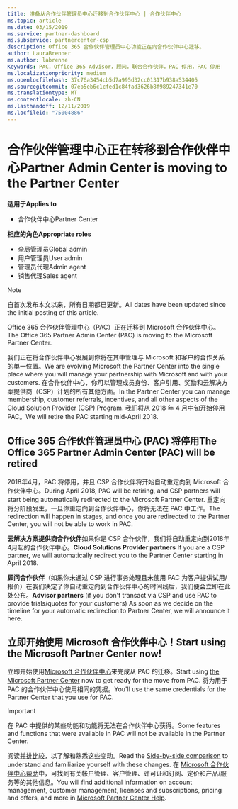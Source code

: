 ```yaml
---
title: 准备从合作伙伴管理员中心迁移到合作伙伴中心 | 合作伙伴中心
ms.topic: article
ms.date: 03/15/2019
ms.service: partner-dashboard
ms.subservice: partnercenter-csp
description: Office 365 合作伙伴管理员中心功能正在向合作伙伴中心迁移。
author: LauraBrenner
ms.author: labrenne
Keywords: PAC，Office 365 Advisor，顾问，联合合作伙伴，PAC 停用，PAC 停用
ms.localizationpriority: medium
ms.openlocfilehash: 37c76a3454cb5d7a995d32cc01317b938a534405
ms.sourcegitcommit: 07eb5eb6c1cfed1c84fad3626b8f989247341e70
ms.translationtype: MT
ms.contentlocale: zh-CN
ms.lasthandoff: 12/11/2019
ms.locfileid: "75004886"
---
```

# <a name="partner-admin-center-is-moving-to-the-partner-center"></a><span data-ttu-id="d1af6-104">合作伙伴管理中心正在转移到合作伙伴中心</span><span class="sxs-lookup"><span data-stu-id="d1af6-104">Partner Admin Center is moving to the Partner Center</span></span>

<span data-ttu-id="d1af6-105">**适用于**</span><span class="sxs-lookup"><span data-stu-id="d1af6-105">**Applies to**</span></span>

-  <span data-ttu-id="d1af6-106">合作伙伴中心</span><span class="sxs-lookup"><span data-stu-id="d1af6-106">Partner Center</span></span>

<span data-ttu-id="d1af6-107">**相应的角色**</span><span class="sxs-lookup"><span data-stu-id="d1af6-107">**Appropriate roles**</span></span>
-   <span data-ttu-id="d1af6-108">全局管理员</span><span class="sxs-lookup"><span data-stu-id="d1af6-108">Global admin</span></span>
-   <span data-ttu-id="d1af6-109">用户管理员</span><span class="sxs-lookup"><span data-stu-id="d1af6-109">User admin</span></span>
-   <span data-ttu-id="d1af6-110">管理员代理</span><span class="sxs-lookup"><span data-stu-id="d1af6-110">Admin agent</span></span>
-   <span data-ttu-id="d1af6-111">销售代理</span><span class="sxs-lookup"><span data-stu-id="d1af6-111">Sales agent</span></span>

> [!NOTE]  
>  <span data-ttu-id="d1af6-112">自首次发布本文以来，所有日期都已更新。</span><span class="sxs-lookup"><span data-stu-id="d1af6-112">All dates have been updated since the initial posting of this article.</span></span>

<span data-ttu-id="d1af6-113">Office 365 合作伙伴管理中心（PAC）正在迁移到 Microsoft 合作伙伴中心。</span><span class="sxs-lookup"><span data-stu-id="d1af6-113">The Office 365 Partner Admin Center (PAC) is moving to the Microsoft Partner Center.</span></span>

<span data-ttu-id="d1af6-114">我们正在将合作伙伴中心发展到你将在其中管理与 Microsoft 和客户的合作关系的单一位置。</span><span class="sxs-lookup"><span data-stu-id="d1af6-114">We are evolving Microsoft the Partner Center into the single place where you will manage your partnership with Microsoft and with your customers.</span></span> <span data-ttu-id="d1af6-115">在合作伙伴中心，你可以管理成员身份、客户引用、奖励和云解决方案提供商（CSP）计划的所有其他方面。</span><span class="sxs-lookup"><span data-stu-id="d1af6-115">In the Partner Center you can manage membership, customer referrals, incentives, and all other aspects of the Cloud Solution Provider (CSP) Program.</span></span> <span data-ttu-id="d1af6-116">我们将从 2018 年 4 月中旬开始停用 PAC。</span><span class="sxs-lookup"><span data-stu-id="d1af6-116">We will retire the PAC starting mid-April 2018.</span></span>

## <a name="the-office-365-partner-admin-center-pac-will-be-retired"></a><span data-ttu-id="d1af6-117">Office 365 合作伙伴管理员中心 (PAC) 将停用</span><span class="sxs-lookup"><span data-stu-id="d1af6-117">The Office 365 Partner Admin Center (PAC) will be retired</span></span>

<span data-ttu-id="d1af6-118">2018年4月，PAC 将停用，并且 CSP 合作伙伴将开始自动重定向到 Microsoft 合作伙伴中心。</span><span class="sxs-lookup"><span data-stu-id="d1af6-118">During April 2018, PAC will be retiring, and CSP partners will start being automatically redirected to the Microsoft Partner Center.</span></span> <span data-ttu-id="d1af6-119">重定向将分阶段发生，一旦你重定向到合作伙伴中心，你将无法在 PAC 中工作。</span><span class="sxs-lookup"><span data-stu-id="d1af6-119">The redirection will happen in stages, and once you are redirected to the Partner Center, you will not be able to work in PAC.</span></span> 

<span data-ttu-id="d1af6-120">**云解决方案提供商合作伙伴**如果你是 CSP 合作伙伴，我们将自动重定向到2018年4月起的合作伙伴中心。</span><span class="sxs-lookup"><span data-stu-id="d1af6-120">**Cloud Solutions Provider partners** If you are a CSP partner, we will automatically redirect you to the Partner Center starting in April 2018.</span></span> 

<span data-ttu-id="d1af6-121">**顾问合作伙伴**（如果你未通过 CSP 进行事务处理且未使用 PAC 为客户提供试用/报价）在我们决定了你自动重定向到合作伙伴中心的时间线后，我们便会立即在此处公布。</span><span class="sxs-lookup"><span data-stu-id="d1af6-121">**Advisor partners** (if you don't transact via CSP and use PAC to provide trials/quotes for your customers) As soon as we decide on the timeline for your automatic redirection to Partner Center, we will announce it here.</span></span> 


## <a name="start-using-the-microsoft-partner-center-now"></a><span data-ttu-id="d1af6-122">立即开始使用 Microsoft 合作伙伴中心！</span><span class="sxs-lookup"><span data-stu-id="d1af6-122">Start using the Microsoft Partner Center now!</span></span>

<span data-ttu-id="d1af6-123">立即开始使用[Microsoft 合作伙伴中心](https://partnercenter.microsoft.com/)来完成从 PAC 的迁移。</span><span class="sxs-lookup"><span data-stu-id="d1af6-123">Start using [the Microsoft Partner Center](https://partnercenter.microsoft.com/)  now to get ready for the move from PAC.</span></span>  <span data-ttu-id="d1af6-124">将为用于 PAC 的合作伙伴中心使用相同的凭据。</span><span class="sxs-lookup"><span data-stu-id="d1af6-124">You'll use the same credentials for the Partner Center that you use for PAC.</span></span> 

> [!IMPORTANT]  
> <span data-ttu-id="d1af6-125">在 PAC 中提供的某些功能和功能将无法在合作伙伴中心获得。</span><span class="sxs-lookup"><span data-stu-id="d1af6-125">Some features and functions that were available in PAC will not be available in the Partner Center.</span></span>

 <span data-ttu-id="d1af6-126">阅读[并排比较](moving-from-pac-to-pc.md)，以了解和熟悉这些变动。</span><span class="sxs-lookup"><span data-stu-id="d1af6-126">Read the [Side-by-side comparison](moving-from-pac-to-pc.md) to understand and familiarize yourself with these changes.</span></span>  <span data-ttu-id="d1af6-127">在 [Microsoft 合作伙伴中心帮助](https://partnercenter.microsoft.com/partner/help)中，可找到有关帐户管理、客户管理、许可证和订阅、定价和产品/服务等的其他信息。</span><span class="sxs-lookup"><span data-stu-id="d1af6-127">You will find additional information on account management, customer management, licenses and subscriptions, pricing and offers, and more in [Microsoft Partner Center Help](https://partnercenter.microsoft.com/partner/help).</span></span>

 
